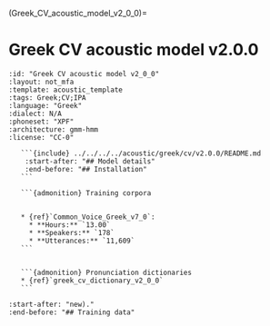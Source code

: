 
(Greek_CV_acoustic_model_v2_0_0)=
# Greek CV acoustic model v2.0.0

``````{acoustic} Greek CV acoustic model v2.0.0
:id: "Greek CV acoustic model v2_0_0"
:layout: not_mfa
:template: acoustic_template
:tags: Greek;CV;IPA
:language: "Greek"
:dialect: N/A
:phoneset: "XPF"
:architecture: gmm-hmm
:license: "CC-0"

   ```{include} ../../../../acoustic/greek/cv/v2.0.0/README.md
    :start-after: "## Model details"
    :end-before: "## Installation"
   ```

   ```{admonition} Training corpora


   * {ref}`Common_Voice_Greek_v7_0`:
     * **Hours:** `13.00`
     * **Speakers:** `178`
     * **Utterances:** `11,609`
   ```


   ```{admonition} Pronunciation dictionaries
   * {ref}`greek_cv_dictionary_v2_0_0`
   ```
``````

```{include} ../../../../acoustic/greek/cv/v2.0.0/README.md
:start-after: "new)."
:end-before: "## Training data"
```
